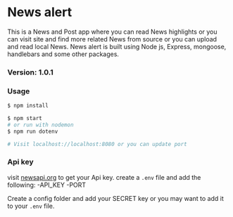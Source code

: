 # News alert

This is a News and Post app where you can read News highlights or you can visit site and find more related News from source or you can upload and read local News. News alert is built using Node js, Express, mongoose, handlebars and some other packages.

### Version: 1.0.1

### Usage

```sh
$ npm install
```

```sh
$ npm start
# or run with nodemon
$ npm run dotenv

# Visit localhost://localhost:8080 or you can update port
```

### Api key

visit [newsapi.org](https://newsapi.org) to get your Api key.
create a `.env` file and add the following:
-API_KEY
-PORT

Create a config folder and add your SECRET key or you may want to add it to your `.env` file.

